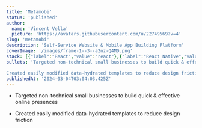 ```yaml
---
title: 'Metamobi'
status: 'published'
author:
  name: 'Vincent Vella'
  picture: 'https://avatars.githubusercontent.com/u/22749569?v=4'
slug: 'metamobi'
description: 'Self-Service Website & Mobile App Building Platform'
coverImage: '/images/frame-1--3--a2nz-Q4MD.png'
stack: [{"label":"React","value":"react"},{"label":"React Native","value":"reactNative"},{"label":"GraphQL","value":"graphQl"},{"label":"Typescript","value":"typescript"},{"label":"NodeJS","value":"nodeJs"},{"label":"Postgres","value":"postgres"},{"label":"NextJS","value":"nextJs"},{"label":"NestJS","value":"nestJs"}]
bullets: 'Targeted non-technical small businesses to build quick & effective online presences

Created easily modified data-hydrated templates to reduce design friction'
publishedAt: '2024-03-04T03:04:03.425Z'
---
```


- Targeted non-technical small businesses to build quick & effective online presences

- Created easily modified data-hydrated templates to reduce design friction